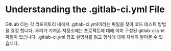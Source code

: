 Understanding the .gitlab-ci.yml File
=======
GitLab Cl는 각 리포지토리 내에서 .gitlab-ci.yml이라는 파일을 찾아 코드 테스트 방법을 결정 합니다.
우리가 가져온 저장소에는 프로젝트에 대해 이미 구성된 gitlab-ci.yml 파일이 있습니다. .gitlab-ci.yml 참조 설명서를 읽고 형식에 대해 자세히 알아볼 수 있습니다.